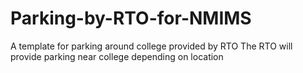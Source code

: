 # Parking-by-RTO-for-NMIMS
A template for parking around college provided by RTO 
The RTO will provide parking near college depending on location
